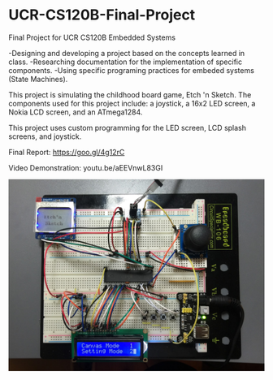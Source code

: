 # UCR-CS120B-Final-Project
Final Project for UCR CS120B Embedded Systems

-Designing and developing a project based on the concepts learned in class. 
-Researching documentation for the implementation of specific components.
-Using specific programing practices for embeded systems (State Machines).

This project is simulating the childhood board game, Etch 'n Sketch. The components used for this project include: a joystick, a 16x2 LED screen, a Nokia LCD screen, and an ATmega1284.

This project uses custom programming for the LED screen, LCD splash screens, and joystick.

Final Report: https://goo.gl/4g12rC

Video Demonstration: youtu.be/aEEVnwL83GI

![alt text](https://github.com/Calvin315/Etch-N-Sketch/blob/master/EtchNSketch.jpg)
